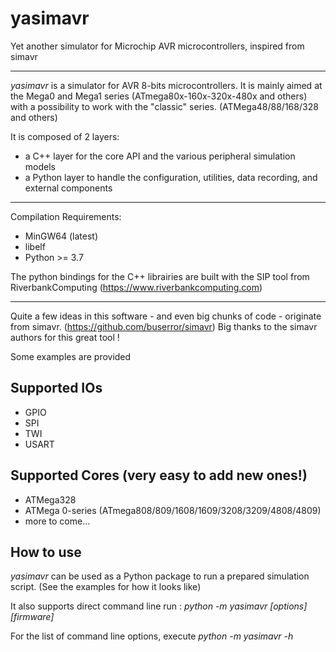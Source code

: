 # yasimavr
Yet another simulator for Microchip AVR microcontrollers, inspired from simavr

------------

_yasimavr_ is a simulator for AVR 8-bits microcontrollers.
It is mainly aimed at the Mega0 and Mega1 series (ATmega80x-160x-320x-480x and others)
with a possibility to work with the "classic" series. (ATMega48/88/168/328 and others)

It is composed of 2 layers:
- a C++ layer for the core API and the various peripheral simulation models
- a Python layer to handle the configuration, utilities, data recording, and external
components

------------
Compilation Requirements:
- MinGW64 (latest)
- libelf
- Python >= 3.7

The python bindings for the C++ librairies are built with the SIP tool from RiverbankComputing
(https://www.riverbankcomputing.com)

------------
Quite a few ideas in this software - and even big chunks of code - originate from simavr.
(https://github.com/buserror/simavr)
Big thanks to the simavr authors for this great tool !

Some examples are provided 

Supported IOs
--------------
- GPIO
- SPI
- TWI
- USART

Supported Cores (very easy to add new ones!)
--------------
+ ATMega328
+ ATMega 0-series (ATmega808/809/1608/1609/3208/3209/4808/4809)
+ more to come...

How to use
--------------
_yasimavr_ can be used as a Python package to run a prepared simulation script.
(See the examples for how it looks like)

It also supports direct command line run : _python -m yasimavr [options] [firmware]_

For the list of command line options, execute _python -m yasimavr -h_
